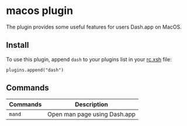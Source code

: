 # macos plugin

The plugin provides some useful features for users Dash.app on MacOS.

## Install

To use this plugin, append `dash` to your plugins list in your [rc.xsh] file:

```shell
plugins.append("dash")
```

## Commands

| Commands | Description                              |
|----------|------------------------------------------|
| `mand`   | Open man page using Dash.app             |


[rc.xsh]: https://xon.sh/xonshrc.html
